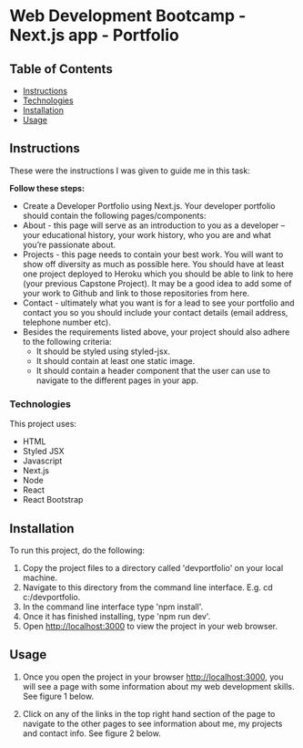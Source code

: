 # Web Development Bootcamp - Next.js app - Portfolio


## Table of Contents

- [Instructions](#instructions)
- [Technologies](#technologies)
- [Installation](#installation)
- [Usage](#usage)


## Instructions

These were the instructions I was given to guide me in this task:

**Follow these steps:**

- Create a Developer Portfolio using Next.js. Your developer portfolio should contain the following pages/components:
- About - this page will serve as an introduction to you as a developer – your educational history, your work history, who you are and what you’re passionate about.
- Projects - this page needs to contain your best work. You will want to show off diversity as much as possible here. You should have at least one project deployed to Heroku which you should be able to link to here (your previous Capstone Project). It may be a good idea to add some of your work to Github and link to those repositories from here.
- Contact - ultimately what you want is for a lead to see your portfolio and contact you so you should include your contact details (email address, telephone number etc).
- Besides the requirements listed above, your project should also adhere to the following criteria:
  - It should be styled using styled-jsx.
  - It should contain at least one static image.
  - It should contain a header component that the user can use to navigate to the different pages in your app.

### Technologies

This project uses:

- HTML
- Styled JSX
- Javascript
- Next.js
- Node
- React
- React Bootstrap

## Installation

To run this project, do the following:

1. Copy the project files to a directory called 'devportfolio' on your local machine.
2. Navigate to this directory from the command line interface. E.g. cd c:/devportfolio.
3. In the command line interface type 'npm install'.
4. Once it has finished installing, type 'npm run dev'.
5. Open [http://localhost:3000](http://localhost:3000) to view the project in your web browser.

## Usage

1. Once you open the project in your browser [http://localhost:3000](http://localhost:3000), you will see a page with some information about my web development skills. See figure 1 below.


2. Click on any of the links in the top right hand section of the page to navigate to the other pages to see information about me, my projects and contact info. See figure 2 below.


